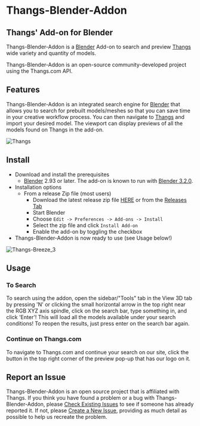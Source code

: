 # Thangs-Blender-Addon

## Thangs' Add-on for Blender

Thangs-Blender-Addon is a [Blender](http://www.blender.org) Add-on to search and preview [Thangs](https://thangs.com?utm_source=blender_github&utm_medium=referral&utm_campaign=blender_github) wide variety and quantity of models.

Thangs-Blender-Addon is an open-source community-developed project using the Thangs.com API.

## Features

Thangs-Blender-Addon is an integrated search engine for [Blender](http://www.blender.org) that allows you to search for prebuilt models/meshes so that you can save time in your creative workflow process. You can then navigate to [Thangs](https://thangs.com?utm_source=blender_github&utm_medium=referral&utm_campaign=blender_github) and import your desired model. The viewport can display previews of all the models found on Thangs in the add-on.

![Thangs](https://user-images.githubusercontent.com/105221281/183229686-0c23f295-02a0-422d-8e5a-0f75dccf313d.gif)


## Install

- Download and install the prerequisites
  - [Blender](http://www.blender.org/) 2.93 or later. The add-on is known to run with [Blender 3.2.0](https://www.blender.org/download/).
- Installation options
  - From a release Zip file (most users)
    - Download the latest release zip file [HERE](https://github.com/RandyHucker/thangs-blender-addon/releases/download/v0_1_4/thangs-blender-addon.zip) or from the [Releases Tab](/../../releases/)
    - Start Blender
    - Choose `Edit -> Preferences -> Add-ons -> Install`
    - Select the zip file and click `Install Add-on`
    - Enable the add-on by toggling the checkbox
- Thangs-Blender-Addon is now ready to use (see Usage below!)

![Thangs-Breeze_3](https://user-images.githubusercontent.com/105221281/184414452-2c7913d5-4a20-47ca-a31b-125a21067523.gif)

## Usage

### To Search

To search using the addon, open the sidebar/"Tools" tab in the View 3D tab by pressing 'N' or clicking the small horizontal arrow in the top right near the RGB XYZ axis spindle, click on the search bar, type something in, and click 'Enter'! This will load all the models available under your search conditions! To reopen the results, just press enter on the search bar again.

### Continue on Thangs.com

To navigate to Thangs.com and continue your search on our site, click the button in the top right corner of the preview pop-up that has our logo on it.

## Report an Issue

Thangs-Blender-Addon is an open source project that is affiliated with Thangs. If you think you have found a problem or a bug with Thangs-Blender-Addon, please [Check Existing Issues](/../../issues) to see if someone has already reported it. If not, please [Create a New Issue](/../../issues/new/choose), providing as much detail as possible to help us recreate the problem.
